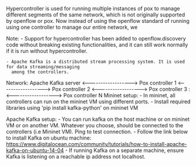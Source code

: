 Hypercontroller is used for running multiple instances of pox to manage different
segments of the same network, which is not originally supported by openflow or pox.
Now instead of using the openflow standard of running using one controller to manage
our entire network, we

Note:
    - Support for hypercontroller has been added to openflow.discovery code without breaking existing
      functionalities, and it can still work normally if it is run without hypercontroller.

    - Apache Kafka is a distributed stream processing system. It is used for data streaming/messaging
      among the controllers.

Network:
    Apache Kafka server <------------------> Pox controller 1
                        <------------------> Pox controller 2
                        <------------------> Pox controller 3
                                                :
                        <------------------> Pox controller N
Mininet setup:
    - In mininet, all controllers can run on the mininet VM using different ports.
    - Install required libraries using 'pip install kafka-python' on mininet VM

Apache Kafka setup:
    - You can run kafka on the host machine or on mininet VM or on another VM. Whatever you
      choose, should be connected to the controllers (i.e Mininet VM). Ping to test connection.
    - Follow the link below to install Kafka on ubuntu machine:
    https://www.digitalocean.com/community/tutorials/how-to-install-apache-kafka-on-ubuntu-14-04
    - If running Kafka on a separate machine, ensure Kafka is listening on a reachable ip address not
      localhost.
